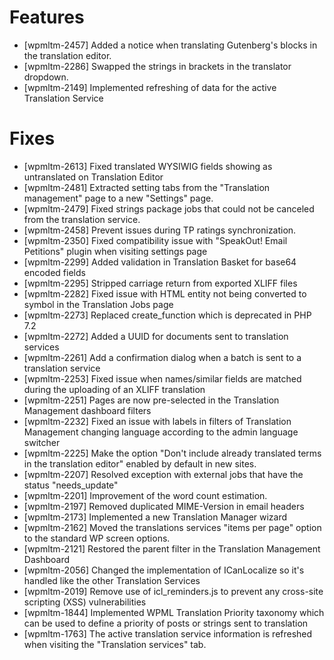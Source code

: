 # Features
* [wpmltm-2457] Added a notice when translating Gutenberg's blocks in the translation editor.
* [wpmltm-2286] Swapped the strings in brackets in the translator dropdown.
* [wpmltm-2149] Implemented refreshing of data for the active Translation Service

# Fixes
* [wpmltm-2613] Fixed translated WYSIWIG fields showing as untranslated on Translation Editor
* [wpmltm-2481] Extracted setting tabs from the "Translation management" page to a new "Settings" page.
* [wpmltm-2479] Fixed strings package jobs that could not be canceled from the translation service.
* [wpmltm-2458] Prevent issues during TP ratings synchronization.
* [wpmltm-2350] Fixed compatibility issue with "SpeakOut! Email Petitions" plugin when visiting settings page
* [wpmltm-2299] Added validation in Translation Basket for base64 encoded fields
* [wpmltm-2295] Stripped carriage return from exported XLIFF files
* [wpmltm-2282] Fixed issue with HTML entity not being converted to symbol in the Translation Jobs page
* [wpmltm-2273] Replaced create_function which is deprecated in PHP 7.2
* [wpmltm-2272] Added a UUID for documents sent to translation services
* [wpmltm-2261] Add a confirmation dialog when a batch is sent to a translation service
* [wpmltm-2253] Fixed issue when names/similar fields are matched during the uploading of an XLIFF translation
* [wpmltm-2251] Pages are now pre-selected in the Translation Management dashboard filters
* [wpmltm-2232] Fixed an issue with labels in filters of Translation Management changing language according to the admin language switcher
* [wpmltm-2225] Make the option "Don't include already translated terms in the translation editor" enabled by default in new sites.
* [wpmltm-2207] Resolved exception with external jobs that have the status "needs_update"
* [wpmltm-2201] Improvement of the word count estimation.
* [wpmltm-2197] Removed duplicated MIME-Version in email headers
* [wpmltm-2173] Implemented a new Translation Manager wizard
* [wpmltm-2162] Moved the translations services "items per page" option to the standard WP screen options.
* [wpmltm-2121] Restored the parent filter in the Translation Management Dashboard
* [wpmltm-2056] Changed the implementation of ICanLocalize so it's handled like the other Translation Services
* [wpmltm-2019] Remove use of icl_reminders.js to prevent any cross-site scripting (XSS) vulnerabilities
* [wpmltm-1844] Implemented WPML Translation Priority taxonomy which can be used to define a priority of posts or strings sent to translation
* [wpmltm-1763] The active translation service information is refreshed when visiting the "Translation services" tab.